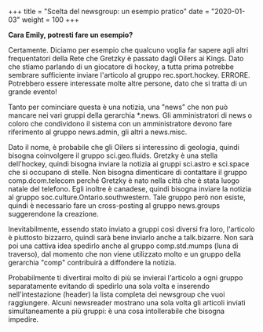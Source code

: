 +++
title = "Scelta del newsgroup: un esempio pratico"
date = "2020-01-03"
weight = 100
+++

__Cara Emily, potresti fare un esempio?__

Certamente. Diciamo per esempio che qualcuno voglia far sapere agli altri frequentatori della Rete che Gretzky è passato dagli Oilers ai Kings. Dato che stiamo parlando di un giocatore di hockey, a tutta prima potrebbe sembrare sufficiente inviare l'articolo al gruppo rec.sport.hockey. ERRORE. Potrebbero essere interessate molte altre persone, dato che si tratta di un grande evento!

Tanto per cominciare questa è una notizia, una "news" che non può mancare nei vari gruppi della gerarchia *.news. Gli amministratori di news o coloro che condividono il sistema con un amministratore devono fare riferimento al gruppo news.admin, gli altri a news.misc.

Dato il nome, è probabile che gli Oilers si interessino di geologia, quindi bisogna coinvolgere il gruppo sci.geo.fluids. Gretzky è una stella dell'hockey, quindi bisogna inviare la notizia ai gruppi sci.astro e sci.space che si occupano di stelle. Non bisogna dimenticare di contattare il gruppo comp.dcom.telecom perché Gretzky è nato nella città che è stata luogo natale del telefono. Egli inoltre è canadese, quindi bisogna inviare la notizia al gruppo soc.culture.Ontario.southwestern. Tale gruppo però non esiste, quindi è necessario fare un cross-posting al gruppo news.groups suggerendone la creazione.

Inevitabilmente, essendo stato inviato a gruppi così diversi fra loro, l'articolo è piuttosto bizzarro, quindi sarà bene inviarlo anche a talk.bizarre. Non sarà poi una cattiva idea spedirlo anche al gruppo comp.std.mumps (luna di traverso), dal momento che non viene utilizzato molto e un gruppo della gerarchia "comp" contribuirà a diffondere la notizia.

Probabilmente ti divertirai molto di più se invierai l'articolo a ogni gruppo separatamente evitando di spedirlo una sola volta e inserendo nell'intestazione (header) la lista completa dei newsgroup che vuoi raggiungere. Alcuni newsreader mostrano una sola volta gli articoli inviati simultaneamente a più gruppi: è una cosa intollerabile che bisogna impedire.

